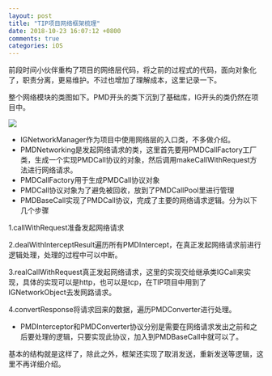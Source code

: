 ```yaml
---
layout: post
title: "TIP项目网络框架梳理"
date: 2018-10-23 16:07:12 +0800
comments: true
categories: iOS
---
```

前段时间小伙伴重构了项目的网络层代码，将之前的过程式的代码，面向对象化了，职责分离，更易维护。不过也增加了理解成本，这里记录一下。

整个网络模块的类图如下。PMD开头的类下沉到了基础库，IG开头的类仍然在项目中。

[![](https://jason5.cn/images/tip-network-uml.jpg)](https://jason5.cn/images/tip-network-uml.jpg)

* IGNetworkManager作为项目中使用网络层的入口类，不多做介绍。
* PMDNetworking是发起网络请求的类，这里首先要用PMDCallFactory工厂类，生成一个实现PMDCall协议的对象，然后调用makeCallWithRequest方法进行网络请求。
* PMDCallFactory用于生成PMDCall协议对象
* PMDCall协议对象为了避免被回收，放到了PMDCallPool里进行管理
* PMDBaseCall实现了PMDCall协议，完成了主要的网络请求逻辑。分为以下几个步骤

1.callWithRequest准备发起网络请求

2.dealWithInterceptResult遍历所有PMDIntercept，在真正发起网络请求前进行逻辑处理，处理的过程中可以中断。

3.realCallWithRequest真正发起网络请求，这里的实现交给继承类IGCall来实现，具体的实现可以是http，也可以是tcp，在TIP项目中用到了IGNetworkObject去发网路请求。

4.convertResponse将请求回来的数据，遍历PMDConverter进行处理。

* PMDInterceptor和PMDConverter协议分别是需要在网络请求发出之前和之后要处理的逻辑，只要实现此协议，加入到PMDBaseCall中就可以了。

基本的结构就是这样了，除此之外，框架还实现了取消发送，重新发送等逻辑，这里不再详细介绍。
